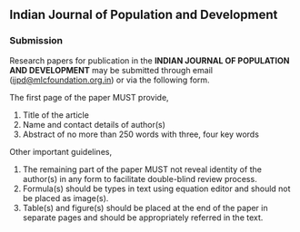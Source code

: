 ## Indian Journal of Population and Development

### Submission ###

Research papers for publication in the **INDIAN JOURNAL OF POPULATION AND DEVELOPMENT** may be submitted through email (<ijpd@mlcfoundation.org.in>) or via the following form.

The first page of the paper MUST provide,

1. Title of the article
2. Name and contact details of author(s)
3. Abstract of no more than 250 words with three, four key words

Other important guidelines,

1. The remaining part of the paper MUST not reveal identity of the author(s) in any form to facilitate double-blind review process.
2. Formula(s) should be types in text using equation editor and should not be placed as image(s).
3. Table(s) and figure(s) should be placed at the end of the paper in separate pages and should be appropriately referred in the text.
